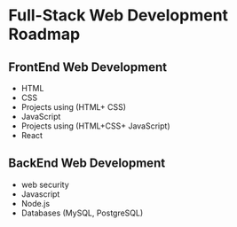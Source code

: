 # Full-Stack Web Development Roadmap

## FrontEnd Web Development
- HTML
- CSS
- Projects using (HTML+ CSS)
- JavaScript
- Projects using (HTML+CSS+ JavaScript)
- React

## BackEnd Web Development
- web security
- Javascript
- Node.js
- Databases (MySQL, PostgreSQL)